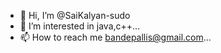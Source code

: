 - 👋 Hi, I’m @SaiKalyan-sudo
- 👀 I’m interested in java,c++...
- 📫 How to reach me bandepallis@gmail.com...

<!---
SaiKalyan-sudo/SaiKalyan-sudo is a ✨ special ✨ repository because its `README.md` (this file) appears on your GitHub profile.
You can click the Preview link to take a look at your changes.
--->
